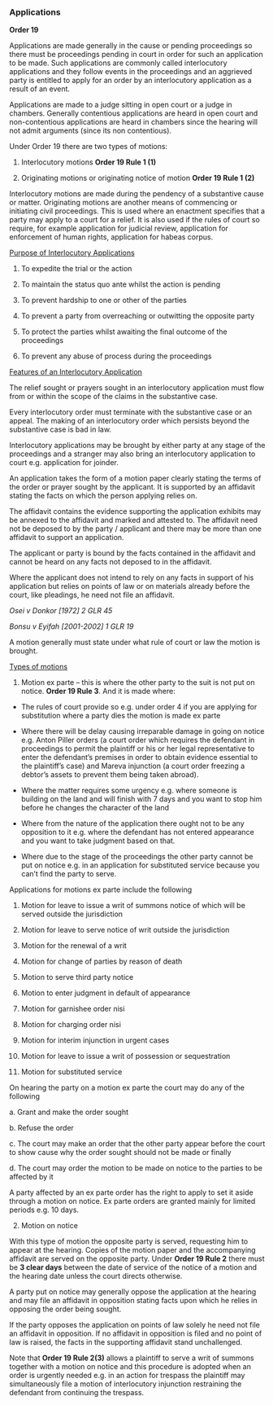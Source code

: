 
### Applications 

**Order 19**  

Applications are made generally in the cause or pending proceedings so there must be proceedings pending in court in order for such an application to be made. Such applications are commonly called interlocutory applications and they follow events in the proceedings and an aggrieved party is entitled to apply for an order by an interlocutory application as a result of an event.

Applications are made to a judge sitting in open court or a judge in chambers. Generally contentious applications are heard in open court and non-contentious applications are heard in chambers since the hearing will not admit arguments (since its non contentious). 

Under Order 19 there are two types of motions:

1. Interlocutory motions **Order 19 Rule 1 (1)**

2. Originating motions or originating notice of motion **Order 19 Rule 1 (2)**

Interlocutory motions are made during the pendency of a substantive cause or matter. Originating motions are another means of commencing or initiating civil proceedings. This is used where an enactment specifies that a party may apply to a court for a relief. It is also used if the rules of court so require, for example application for judicial review, application for enforcement of human rights, application for habeas corpus.

<u>Purpose of Interlocutory Applications</u>

1. To expedite the trial or the action

2. To maintain the status quo ante whilst the action is pending

3. To prevent hardship to one or other of the parties

4. To prevent a party from overreaching or outwitting the opposite party

5. To protect the parties whilst awaiting the final outcome of the proceedings

6. To prevent any abuse of process during the proceedings

<u>Features of an Interlocutory Application</u>

The relief sought or prayers sought in an interlocutory application must flow from or within the scope of the claims in the substantive case. 

Every interlocutory order must terminate with the substantive case or an appeal.
The making of an interlocutory order which persists beyond the substantive case is bad in law. 

Interlocutory applications may be brought by either party at any stage of the proceedings and a stranger may also bring an interlocutory application to court e.g. application for joinder.

An application takes the form of a motion paper clearly stating the terms of the order or prayer sought by the applicant. It is supported by an affidavit stating the facts on which the person applying relies on. 

The affidavit contains the evidence supporting the application exhibits may be annexed to the affidavit and marked and attested to. The affidavit need not be deposed to by the party / applicant and there may be more than one affidavit to support an application. 

The applicant or party is bound by the facts contained in the affidavit and cannot be heard on any facts not deposed to in the affidavit. 

Where the applicant does not intend to rely on any facts in support of his application but relies on points of law or on materials already before the court, like pleadings, he need not file an affidavit. 

*Osei v Donkor [1972] 2 GLR 45* 

*Bonsu v Eyifah [2001-2002] 1 GLR 19* 

A motion generally must state under what rule of court or law the motion is brought. 

<u>Types of motions</u>

1. Motion ex parte – this is where the other party to the suit is not put on notice. **Order 19 Rule 3**. And it is made where:

  * The rules of court provide so e.g. under order 4 if you are applying for substitution where a party dies the motion is made ex parte

  * Where there will be delay causing irreparable damage in going on notice e.g. Anton Piller orders (a court order which requires the defendant in proceedings to permit the plaintiff or his or her legal representative to enter the defendant’s premises in order to obtain evidence essential to the plaintiff’s case) and Mareva injunction (a court order freezing a debtor’s assets to prevent them being taken abroad).

  * Where the matter requires some urgency e.g. where someone is building on the land and will finish with 7 days and you want to stop him before he changes the character of the land

  * Where from the nature of the application there ought not to be any opposition to it e.g. where the defendant has not entered appearance and you want to take judgment based on that.

  * Where due to the stage of the proceedings the other party cannot be put on notice e.g. in an application for substituted service because you can’t find the party to serve.

Applications for motions ex parte include the following

1. Motion for leave to issue a writ of summons notice of which will be served outside the jurisdiction

2. Motion for leave to serve notice of writ outside the jurisdiction 

3. Motion for the renewal of a writ

4. Motion for change of parties by reason of death

5. Motion to serve third party notice

6. Motion to enter judgment in default of appearance 

7. Motion for garnishee order nisi

8. Motion for charging order nisi

9. Motion for interim injunction in urgent cases 

10. Motion for leave to issue a writ of possession or sequestration 

11. Motion for substituted service

On hearing the party on a motion ex parte the court may do any of the following

a.	Grant and make the order sought 

b.	Refuse the order

c.	The court may make an order that the other party appear before the court to show cause why the order sought should not be made or finally

d.	The court may order the motion to be made on notice to the parties to be affected by it

A party affected by an ex parte order has the right to apply to set it aside through a motion on notice. Ex parte orders are granted mainly for limited periods e.g. 10 days. 

2. Motion on notice

With this type of motion the opposite party is served, requesting him to appear at the hearing. Copies of the motion paper and the accompanying affidavit are served on the opposite party. Under **Order 19 Rule 2** there must be **3 clear days** between the date of service of the notice of a motion and the hearing date unless the court directs otherwise. 

A party put on notice may generally oppose the application at the hearing and may file an affidavit in opposition stating facts upon which he relies in opposing the order being sought. 

If the party opposes the application on points of law solely he need not file an affidavit in opposition. If no affidavit in opposition is filed and no point of law is raised, the facts in the supporting affidavit stand unchallenged.

Note that **Order 19 Rule 2(3)** allows a plaintiff to serve a writ of summons together with a motion on notice and this procedure is adopted when an order is urgently needed e.g. in an action for trespass the plaintiff may simultaneously file a motion of interlocutory injunction restraining the defendant from continuing the trespass.